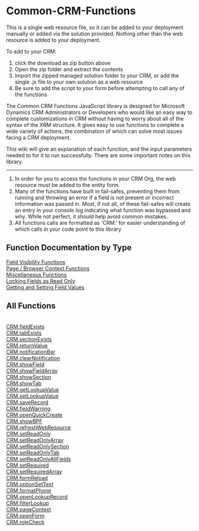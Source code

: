 # Common-CRM-Functions
This is a single web resource file, so it can be added to your deployment manually or added via the solution provided. Nothing other than the web resource is added to your deployment.

To add to your CRM:

1) click the download as zip button above
2) Open the zip folder and extract the contents
3) Import the zipped managed solution folder to your CRM, or add the single .js file to your own solution as a web resource
4) Be sure to add the script to your form before attempting to call any of the functions

The Common CRM Functions JavaScript library is designed for Microsoft Dynamics CRM Administrators or Developers who would like an easy way to complete customizations in CRM without having to worry about all of the syntax of the XRM structure. It gives easy to use functions to complete a wide variety of actions, the combination of which can solve most issues facing a CRM deployment. 

This wiki will give an explanation of each function, and the input parameters needed to for it to run successfully. There are some important notes on this library.

***

1) In order for you to access the functions in your CRM Org, the web resource must be added to the entity form.
2) Many of the functions have built in fail-safes, preventing them from running and throwing an error if a field is not present or incorrect information was passed in. Most, if not all, of these fail-safes will create an entry in your console log indicating what function was bypassed and why. While not perfect, it should help avoid common mistakes.
3) All functions calls are formatted as 'CRM.<functionName>' for easier understanding of which calls in your code point to this library

## Function Documentation by Type
[Field Visibility Functions](https://github.com/gole1296/Common-CRM-Functions/wiki/Change-Field-Visibility-Functions) <br>
[Page / Browser Context Functions](https://github.com/gole1296/Common-CRM-Functions/wiki/Page---Browser-Context-Functions)<br>
[Miscellaneous Functions](https://github.com/gole1296/Common-CRM-Functions/wiki/Miscellaneous-Functions)<br>
[Locking Fields as Read Only](https://github.com/gole1296/Common-CRM-Functions/wiki/Read-Only-and-Editable-Fields)<br>
[Getting and Setting Field Values](https://github.com/gole1296/Common-CRM-Functions/wiki/Getting-and-Setting-Field-Values)<br>

## All Functions
<br>[CRM.fieldExists](https://github.com/gole1296/Common-CRM-Functions/wiki/Miscellaneous-Functions#field--tab--section-exists)
<br>[CRM.tabExists](https://github.com/gole1296/Common-CRM-Functions/wiki/Miscellaneous-Functions#field--tab--section-exists)
<br>[CRM.sectionExists](https://github.com/gole1296/Common-CRM-Functions/wiki/Miscellaneous-Functions#field--tab--section-exists)
<br>[CRM.returnValue](https://github.com/gole1296/Common-CRM-Functions/wiki/Getting-and-Setting-Field-Values#get-field-value)
<br>[CRM.notificationBar](https://github.com/gole1296/Common-CRM-Functions/wiki/Miscellaneous-Functions#set-or-clear-notification-bar-on-form)
<br>[CRM.clearNotification](https://github.com/gole1296/Common-CRM-Functions/wiki/Miscellaneous-Functions#set-or-clear-notification-bar-on-form)
<br>[CRM.showField](https://github.com/gole1296/Common-CRM-Functions/wiki/Change-Field-Visibility-Functions)
<br>[CRM.showFieldArray](https://github.com/gole1296/Common-CRM-Functions/wiki/Change-Field-Visibility-Functions)
<br>[CRM.showSection](https://github.com/gole1296/Common-CRM-Functions/wiki/Change-Field-Visibility-Functions)
<br>[CRM.showTab](https://github.com/gole1296/Common-CRM-Functions/wiki/Change-Field-Visibility-Functions)
<br>[CRM.getLookupValue](https://github.com/gole1296/Common-CRM-Functions/wiki/Getting-and-Setting-Field-Values#get-lookup-field-values)
<br>[CRM.setLookupValue](https://github.com/gole1296/Common-CRM-Functions/wiki/Getting-and-Setting-Field-Values#set-lookup-field-value)
<br>[CRM.saveRecord](https://github.com/gole1296/Common-CRM-Functions/wiki/Miscellaneous-Functions#save-record)
<br>[CRM.fieldWarning](https://github.com/gole1296/Common-CRM-Functions/wiki/Miscellaneous-Functions#field-warning)
<br>[CRM.openQuickCreate](https://github.com/gole1296/Common-CRM-Functions/wiki/Miscellaneous-Functions#open-quick-create-form)
<br>[CRM.showBPF](https://github.com/gole1296/Common-CRM-Functions/wiki/Miscellaneous-Functions#show-or-hide-business-process-flow)
<br>[CRM.refreshWebResource](https://github.com/gole1296/Common-CRM-Functions/wiki/Miscellaneous-Functions#refresh-web-resource)
<br>[CRM.setReadOnly](https://github.com/gole1296/Common-CRM-Functions/wiki/Read-Only-and-Editable-Fields#set-a-field-to-be-read-only-non-editable)
<br>[CRM.setReadOnlyArray](https://github.com/gole1296/Common-CRM-Functions/wiki/Read-Only-and-Editable-Fields#set-an-array-of-fields-to-be-read-only)
<br>[CRM.setReadOnlySection](https://github.com/gole1296/Common-CRM-Functions/wiki/Read-Only-and-Editable-Fields#set-all-fields-in-a-section-to-be-read-only)
<br>[CRM.setReadOnlyTab](https://github.com/gole1296/Common-CRM-Functions/wiki/Read-Only-and-Editable-Fields#set-all-fields-in-a-tab-to-be-read-only)
<br>[CRM.setReadOnlyAllFields](https://github.com/gole1296/Common-CRM-Functions/wiki/Read-Only-and-Editable-Fields#set-all-fields-on-the-form-to-be-read-only)
<br>[CRM.setRequired](https://github.com/gole1296/Common-CRM-Functions/wiki/Field-Requirement-Level#mark-a-field-required--recommended--not-required)
<br>[CRM.setRequiredArray](https://github.com/gole1296/Common-CRM-Functions/wiki/Field-Requirement-Level#mark-an-array-of-fields-required--recommended--not-required)
<br>[CRM.formReload](https://github.com/gole1296/Common-CRM-Functions/wiki/Miscellaneous-Functions#form-reload-and-refresh)
<br>[CRM.optionSetText](https://github.com/gole1296/Common-CRM-Functions/wiki/Getting-and-Setting-Field-Values#get-option-set-text-value)
<br>[CRM.formatPhone](https://github.com/gole1296/Common-CRM-Functions/wiki/Miscellaneous-Functions#format-phone-number-10-digit-us-format)
<br>[CRM.openLookupRecord](https://github.com/gole1296/Common-CRM-Functions/wiki/Miscellaneous-Functions#open-the-contents-of-a-lookup-field)
<br>[CRM.filterLookup](https://github.com/gole1296/Common-CRM-Functions/wiki/Miscellaneous-Functions#filter-a-lookup-field-based-on-another-field-value)
<br>[CRM.pageContext](https://github.com/gole1296/Common-CRM-Functions/wiki/Page---Browser-Context-Functions#page-context-function)
<br>[CRM.openForm](https://github.com/gole1296/Common-CRM-Functions/wiki/Miscellaneous-Functions#open-form)
<br>[CRM.roleCheck](https://github.com/gole1296/Common-CRM-Functions/wiki/Miscellaneous-Functions#security-role-check)
